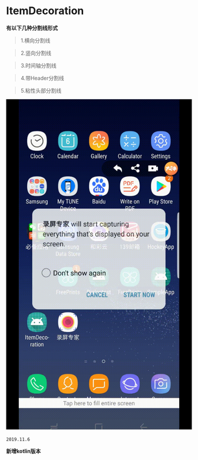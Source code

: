 # ItemDecoration

__有以下几种分割线形式__

> 1.横向分割线

> 2.竖向分割线

> 3.时间轴分割线

> 4.带Header分割线

> 5.粘性头部分割线

![image](https://github.com/kaershushu/ItemDecoration/blob/9adeb16d92e3965464266dc4bc1fa7fb63a383d8/desktop.gif)

`2019.11.6`

__新增kotlin版本__
